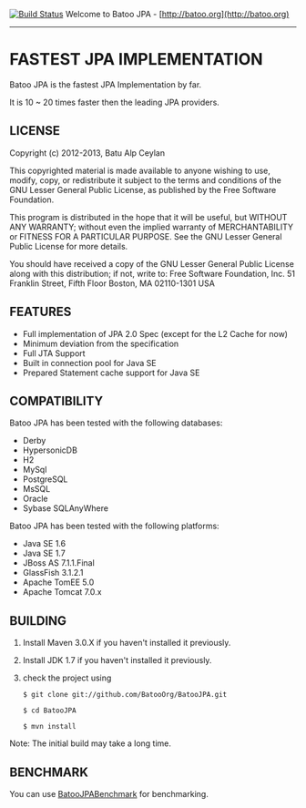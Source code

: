 [![Build Status](https://secure.travis-ci.org/BatooOrg/BatooJPA.png)](http://travis-ci.org/BatooOrg/BatooJPA) Welcome to Batoo JPA - [http://batoo.org](http://batoo.org)
___
# FASTEST JPA IMPLEMENTATION #

Batoo JPA is the fastest JPA Implementation by far.

It is 10 ~ 20 times faster then the leading JPA providers.

## LICENSE ##
Copyright (c) 2012-2013, Batu Alp Ceylan

This copyrighted material is made available to anyone wishing to use, modify,
copy, or redistribute it subject to the terms and conditions of the GNU
Lesser General Public License, as published by the Free Software Foundation.

This program is distributed in the hope that it will be useful,
but WITHOUT ANY WARRANTY; without even the implied warranty of MERCHANTABILITY
or FITNESS FOR A PARTICULAR PURPOSE.  See the GNU Lesser General Public License
for more details.

You should have received a copy of the GNU Lesser General Public License
along with this distribution; if not, write to:
Free Software Foundation, Inc.
51 Franklin Street, Fifth Floor
Boston, MA  02110-1301  USA

## FEATURES ##
- Full implementation of JPA 2.0 Spec (except for the L2 Cache for now)
- Minimum deviation from the specification
- Full JTA Support
- Built in connection pool for Java SE
- Prepared Statement cache support for Java SE

## COMPATIBILITY ##

Batoo JPA has been tested with the following databases:

- Derby
- HypersonicDB
- H2
- MySql
- PostgreSQL
- MsSQL
- Oracle
- Sybase SQLAnyWhere

Batoo JPA has been tested with the following platforms:

- Java SE 1.6
- Java SE 1.7
- JBoss AS 7.1.1.Final
- GlassFish 3.1.2.1
- Apache TomEE 5.0
- Apache Tomcat 7.0.x


## BUILDING ##
1. Install Maven 3.0.X if you haven't installed it previously.
2. Install JDK 1.7 if you haven't installed it previously.
3. check the project using

    `$ git clone git://github.com/BatooOrg/BatooJPA.git`

    `$ cd BatooJPA`

    `$ mvn install`
	
Note: The initial build may take a long time.


## BENCHMARK ##

You can use [BatooJPABenchmark](https://github.com/BatooOrg/BatooJPABenchmark) for benchmarking.
